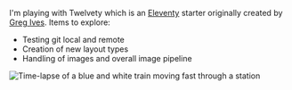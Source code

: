 I'm playing with Twelvety which is an [Eleventy](https://www.11ty.dev) starter originally created by [Greg Ives](https://gregives.co.uk). Items to explore:

- Testing git local and remote
- Creation of new layout types
- Handling of images and overall image pipeline

<!-- Markdown images will automatically use the responsive picture shortcode -->
![Time-lapse of a blue and white train moving fast through a station](train.jpg)
